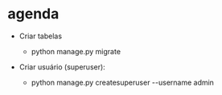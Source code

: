 # agenda
- Criar tabelas

  - python manage.py migrate

- Criar usuário (superuser):

  - python manage.py createsuperuser --username admin
